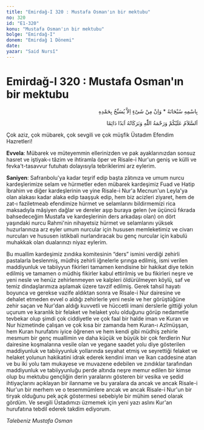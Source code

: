 ```yaml
---
title: "Emirdağ-I 320 : Mustafa Osman'ın bir mektubu"
no: 320
id: "E1-320"
konu: "Mustafa Osman'ın bir mektubu"
bolge: "Emirdağ-I"
donem: "Emirdağ 1 Dönemi"
date: 
yazar: "Said Nursî"
---
```


# Emirdağ-I 320 : Mustafa Osman'ın bir mektubu

<p class="arabic" dir="rtl" title="Meal: “Subhân Allah’ın adıyla” * “Hiçbir şey yoktur ki O'nu hamd ile tesbih etmesin” [İsrâ 17:44]">بِاسْمِهِ سُبْحَانَهُ * وَاِنْ مِنْ شَىْءٍ اِلاَّ يُسَبِّحُ بِحَمْدِهِ</p>

<p class="arabic" dir="rtl" title="Meal: “Allah’ın selâmı, rahmeti ve bereketleri, ebedî ve dâimî olarak üzerinize olsun.”">اَلسَّلاَمُ عَلَيْكُمْ وَرَحْمَةُ اللّٰهِ وَبَرَكَاتُهُ اَبَدًا دَائِمًا</p>

Çok aziz, çok mübarek, çok sevgili ve çok müşfik Üstadım Efendim Hazretleri!

**Evvela**: Mübarek ve müteyemmin ellerinizden ve pak ayaklarınızdan sonsuz hasret ve iştiyak-ı tâzim ve ihtiramla öper ve Risale-i Nur'un geniş ve külli ve fevka't-tasavvur futuhatı dolayısıyla tebriklerimi arz eylerim.

**Saniyen**: Safranbolu'ya kadar teşrif edip başta zâtınıza ve umum nurcu kardeşlerimize selam ve hürmetler eden mübarek kardeşimiz Fuad ve Hatip İbrahim ve diğer kardeşlerinin ve yine Risale-i Nur'a Mecnun'un Leyla'ya olan alakası kadar alaka edip taaşşuk edip, hem biz acizleri ziyaret, hem de zat-ı faziletmeab efendimize hürmet ve selamlarını bildirmemizi rica maksadıyla mâşiyen dağlar ve dereler aşıp buraya gelen (ve üçüncü fıkrada bahsedeceğim Mustafa ve kardeşlerinin ders arkadaşı olan) on dört yaşındaki nurcu Rahmi'nin nihayetsiz hürmet ve selamlarını yüksek huzurlarınıza arz eyler umum nurcular için hususen memleketimiz ve civarı nurcuları ve hususen istikbali nurlandıracak bu genç nurcular için kabulü muhakkak olan dualarınızı niyaz eylerim.

Bu muallim kardeşimiz zındıka komitesinin “ders” ismini verdiği zehirli pastalarla beslenmiş, müdhiş zehirli iğnelerle şırınga edilmiş, ismi verilen maddiyunluk ve tabiiyyun fikirleri tamamen kendisine bir hakikat diye telkin edilmiş ve tamamen o müdhiş fikirler kabul ettirilmiş ve bu fikirleri neşre ve yeni nesle ve henüz zehirlenmeyen ve kalpleri öldürülmeyen köylü, saf ve temiz dindaşlarımıza aşılamak üzere tavzif edilmiş. Gerek tahsil hayatı boyunca ve gerekse vazife aldıktan sonra ve Risale-i Nur dairesine ve dehalet etmeden evvel o aldığı zehirlerle yeni nesle ve her görüştüğüne zehir saçan ve Nur'dan aldığı kuvvetli ve hüccetli imani derslerle gittiği yolun uçurum ve karanlık bir felaket ve helaket yolu olduğunu görüp nedametle tevbekar olup şimdi çok ciddiyetle ve çok faal bir halde iman ve Kuran ve Nur hizmetinde çalışan ve çok kısa bir zamanda hem Kuran-ı Azîmüşşan, hem Kuran hurufatını iyice öğrenen ve hem kendi gibi müdhiş zehirle mesmum bir genç muallimin ve daha küçük ve büyük bir çok ferdlerin Nur dairesine koşmalarına vesile olan ve yegane saadet yolu diye gösterilen maddiyunluk ve tabiiyyunluk yollarında seyahat etmiş ve seyrettiği felaket ve helaket yolunun hakikatini idrak ederek kendini iman ve îkan caddesine atan ve bu iki yolu tam mukayese ve muvazene edebilen ve zındıklar tarafından maddiyunluk ve tabiiyyunluğu perde altında neşre memur edilen bir kimse olup bu mektubu gençliğin derin yaralarını gösteren bir vesika ve şedid ihtiyaçlarını açıklayan bir ilanname ve bu yaralara da ancak ve ancak Risale-i Nur'un bir merhem ve o tesemmümlere ancak ve ancak Risale-i Nur'un bir tiryak olduğunu pek açık göstermesi sebebiyle bir mühim sened olarak gördüm. Ve sevgili Üstadımızı üzmemek için yeni yazı aslını Kur'an hurufatına tebdil ederek takdim ediyorum.

*Talebeniz*
*Mustafa Osman*
